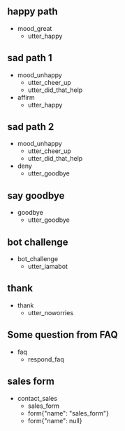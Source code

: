 ## happy path
* mood_great
  - utter_happy

## sad path 1
* mood_unhappy
  - utter_cheer_up
  - utter_did_that_help
* affirm
  - utter_happy

## sad path 2
* mood_unhappy
  - utter_cheer_up
  - utter_did_that_help
* deny
  - utter_goodbye

## say goodbye
* goodbye
  - utter_goodbye

## bot challenge
* bot_challenge
  - utter_iamabot
 
## thank
* thank
  - utter_noworries
 
## Some question from FAQ
* faq
  - respond_faq
   
## sales form
* contact_sales
  - sales_form                   
  - form{"name": "sales_form"}   <!--Activate the form-->
  - form{"name": null}           <!--Deactivate the form-->